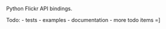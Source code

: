 Python Flickr API bindings.

Todo:
    - tests
    - examples
    - documentation
    - more todo items =]
